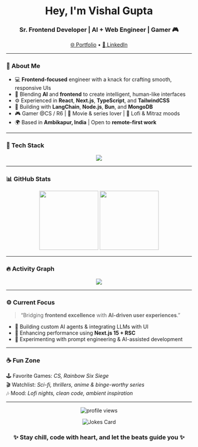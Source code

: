 <h1 align="center">Hey, I'm Vishal Gupta</h1>
<h3 align="center">Sr. Frontend Developer | AI + Web Engineer | Gamer 🎮</h3>

<p align="center">
  <a target="_blank" href="https://vishalg.in">🌐 Portfolio</a> •
  <a target="_blank" href="https://www.linkedin.com/in/vishalgupta26/">💼 LinkedIn</a>
</p>

---

### 🧠 About Me

- 💻 **Frontend-focused** engineer with a knack for crafting smooth, responsive UIs  
- 🤖 Blending **AI** and **frontend** to create intelligent, human-like interfaces  
- ⚙️ Experienced in **React**, **Next.js**, **TypeScript**, and **TailwindCSS**  
- 🧩 Building with **LangChain**, **Node.js**, **Bun**, and **MongoDB**  
- 🎮 Gamer @CS / R6 | 🎥 Movie & series lover | 🎵 Lofi & Mitraz moods  
- 🌍 Based in **Ambikapur, India** | Open to **remote-first work**

---

### 🧩 Tech Stack

<p align="center">
  <img src="https://skillicons.dev/icons?i=react,nextjs,typescript,tailwind,nodejs,express,mongodb,bun,git,github,vscode" />
</p>

---

### 📊 GitHub Stats

<p align="center">
  <img height="160em" src="https://github-readme-stats.vercel.app/api?username=vishalguptax&show_icons=true&theme=tokyonight&hide_border=true&include_all_commits=true" />
  <img height="160em" src="https://github-readme-stats.vercel.app/api/top-langs/?username=vishalguptax&layout=compact&theme=tokyonight&hide_border=true" />
</p>

---

### 🔥 Activity Graph

<p align="center">
  <img src="https://github-readme-activity-graph.vercel.app/graph?username=vishalguptax&bg_color=0f2027&color=00ffcc&line=00ccff&point=ffffff&area=true&hide_border=true" />
</p>

---

### ⚙️ Current Focus

> “Bridging **frontend excellence** with **AI-driven user experiences**.”

- 🧬 Building custom AI agents & integrating LLMs with UI  
- 🎨 Enhancing performance using **Next.js 15 + RSC**  
- 🧠 Experimenting with prompt engineering & AI-assisted development  

---

### ☕ Fun Zone

🕹️ Favorite Games: *CS, Rainbow Six Siege*  
🎬 Watchlist: *Sci-fi, thrillers, anime & binge-worthy series*  
🎶 Mood: *Lofi nights, clean code, ambient inspiration*

---

<p align="center">
  <img src="https://komarev.com/ghpvc/?username=vishalguptax&style=flat&color=blueviolet" alt="profile views"/>
</p>

<p align="center">
  <img src="https://readme-jokes.vercel.app/api?theme=tokyonight" alt="Jokes Card" />
</p>

<h3 align="center">✨ Stay chill, code with heart, and let the beats guide you ✨</h3>
